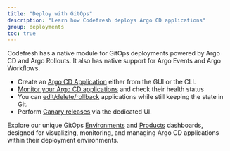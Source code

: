 ```yaml
---
title: "Deploy with GitOps"
description: "Learn how Codefresh deploys Argo CD applications"
group: deployments
toc: true
---
```


Codefresh has a native module for GitOps deployments powered by Argo CD and Argo Rollouts. It also has native support for Argo Events and Argo Workflows.

* Create an [Argo CD Application]({{site.baseurl}}/docs/deployments/gitops/create-application/) either from the GUI or the CLI.
* [Monitor your Argo CD applications]({{site.baseurl}}/docs/deployments/gitops/monitor-applications/) and check their health status
* You can [edit/delete/rollback]({{site.baseurl}}/docs/deployments/gitops/manage-application/) applications while still keeping the state in Git.
* Perform [Canary releases]({{site.baseurl}}/docs/deployments/gitops/install-argo-rollouts/) via the dedicated UI.

Explore our unique GitOps [Environments]({{site.baseurl}}/docs/dashboards/gitops-environments/) and [Products]({{site.baseurl}}/docs/dashboards/gitops-products/) dashboards, designed for visualizing, monitoring, and managing Argo CD applications within their deployment environments. 



